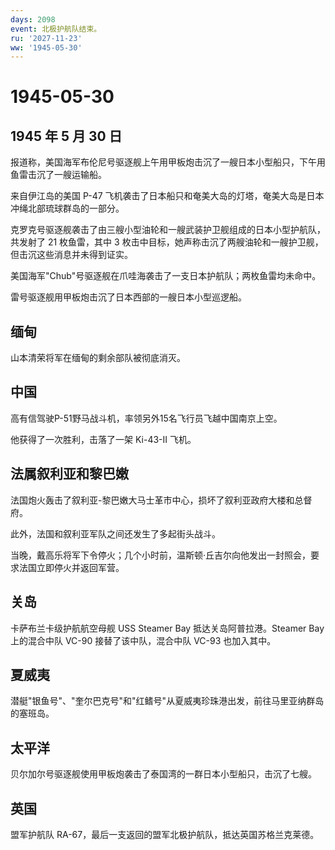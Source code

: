 ```yaml
---
days: 2098
event: 北极护航队结束。
ru: '2027-11-23'
ww: '1945-05-30'
---
```


# 1945-05-30

## 1945 年 5 月 30 日

报道称，美国海军布伦尼号驱逐舰上午用甲板炮击沉了一艘日本小型船只，下午用鱼雷击沉了一艘运输船。

来自伊江岛的美国 P-47
飞机袭击了日本船只和奄美大岛的灯塔，奄美大岛是日本冲绳北部琉球群岛的一部分。

克罗克号驱逐舰袭击了由三艘小型油轮和一艘武装护卫舰组成的日本小型护航队，共发射了
21 枚鱼雷，其中 3
枚击中目标，她声称击沉了两艘油轮和一艘护卫舰，但击沉这些消息并未得到证实。

美国海军"Chub"号驱逐舰在爪哇海袭击了一支日本护航队；两枚鱼雷均未命中。

雷号驱逐舰用甲板炮击沉了日本西部的一艘日本小型巡逻船。

## 缅甸

山本清荣将军在缅甸的剩余部队被彻底消灭。

## 中国

高有信驾驶P-51野马战斗机，率领另外15名飞行员飞越中国南京上空。

他获得了一次胜利，击落了一架 Ki-43-II 飞机。

## 法属叙利亚和黎巴嫩

法国炮火轰击了叙利亚-黎巴嫩大马士革市中心，损坏了叙利亚政府大楼和总督府。

此外，法国和叙利亚军队之间还发生了多起街头战斗。

当晚，戴高乐将军下令停火；几个小时前，温斯顿·丘吉尔向他发出一封照会，要求法国立即停火并返回军营。

## 关岛

卡萨布兰卡级护航航空母舰 USS Steamer Bay 抵达关岛阿普拉港。Steamer Bay
上的混合中队 VC-90 接替了该中队，混合中队 VC-93 也加入其中。

## 夏威夷

潜艇"银鱼号"、"奎尔巴克号"和"红鳍号"从夏威夷珍珠港出发，前往马里亚纳群岛的塞班岛。

## 太平洋

贝尔加尔号驱逐舰使用甲板炮袭击了泰国湾的一群日本小型船只，击沉了七艘。

## 英国

盟军护航队 RA-67，最后一支返回的盟军北极护航队，抵达英国苏格兰克莱德。